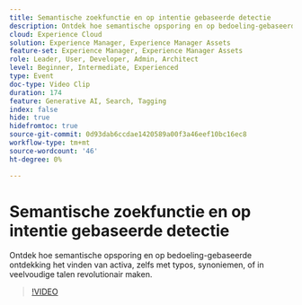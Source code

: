 ```yaml
---
title: Semantische zoekfunctie en op intentie gebaseerde detectie
description: Ontdek hoe semantische opsporing en op bedoeling-gebaseerde ontdekking het vinden van activa, zelfs met typos, synoniemen, of in veelvoudige talen revolutionair maken.
cloud: Experience Cloud
solution: Experience Manager, Experience Manager Assets
feature-set: Experience Manager, Experience Manager Assets
role: Leader, User, Developer, Admin, Architect
level: Beginner, Intermediate, Experienced
type: Event
doc-type: Video Clip
duration: 174
feature: Generative AI, Search, Tagging
index: false
hide: true
hidefromtoc: true
source-git-commit: 0d93dab6ccdae1420589a00f3a46eef10bc16ec8
workflow-type: tm+mt
source-wordcount: '46'
ht-degree: 0%

---
```



# Semantische zoekfunctie en op intentie gebaseerde detectie

Ontdek hoe semantische opsporing en op bedoeling-gebaseerde ontdekking het vinden van activa, zelfs met typos, synoniemen, of in veelvoudige talen revolutionair maken.

>[!VIDEO](https://video.tv.adobe.com/v/3459220/?learn=on&enablevpops)
